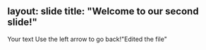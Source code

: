 layout: slide
title: "Welcome to our second slide!"
---
Your text
Use the left arrow to go back!"Edited the file"
